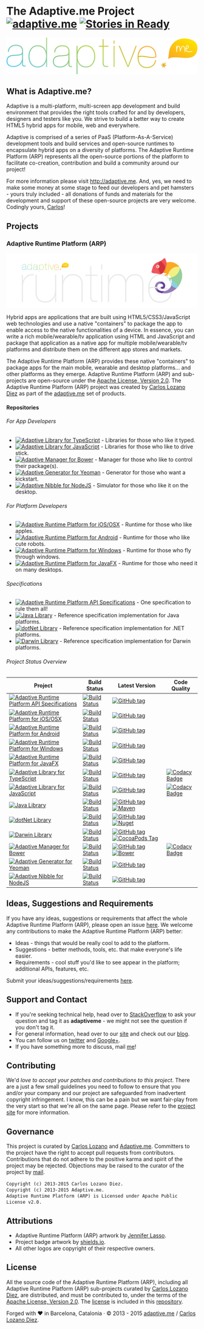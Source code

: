 # The Adaptive.me Project [![adaptive.me](https://img.shields.io/badge/adaptive-me-fdcb0e.svg)](http://adaptive.me) [![Stories in Ready](https://badge.waffle.io/adaptiveme/adaptiveme.github.io.svg?label=ready&title=Ready)](http://waffle.io/adaptiveme/adaptiveme.github.io)

[![adaptive.me](https://raw.githubusercontent.com/AdaptiveMe/AdaptiveMe.github.io/master/assets/logos/adaptive_logo.png)](http://adaptive.me) 

## What is Adaptive.me?

Adaptive is a multi-platform, multi-screen app development and build environment that provides the right tools crafted for and by developers, designers and testers like you. We strive to build a better way to create HTML5 hybrid apps for mobile, web and everywhere. 

Adaptive is comprised of a series of PaaS (Platform-As-A-Service) development tools and build services and open-source runtimes to encapsulate hybrid apps on a diversity of platforms. The Adaptive Runtime Platform (ARP) represents all the open-source portions of the platform to facilitate co-creation, contribution and build a community around our project!

For more information please visit <http://adaptive.me>. And, yes, we need to make some money at some stage to feed our developers and pet hamsters - yours truly included - all donations of funds and materials for the development and support of these open-source projects are very welcome. Codingly yours, [Carlos](https://github.com/carloslozano)! 

## Projects
### Adaptive Runtime Platform (ARP)
[![Adaptive Runtime Platform](https://raw.githubusercontent.com/AdaptiveMe/AdaptiveMe.github.io/master/assets/logos/normal/arp_for_Runtime.png)](#)

Hybrid apps are applications that are built using HTML5/CSS3/JavaScript web technologies and use a native "containers" to package the app to enable access to the native functionalities of a device. In essence, you can write a rich mobile/wearable/tv application using HTML and JavaScript and package that application as a native app for multiple mobile/wearable/tv platforms and distribute them on the different app stores and markets.

The Adaptive Runtime Platform (ARP) provides these native "containers" to package apps for the main mobile, wearable and desktop platforms... and other platforms as they emerge. Adaptive Runtime Platform (ARP) and sub-projects are open-source under the [Apache License, Version 2.0](http://www.apache.org/licenses/LICENSE-2.0.html). The Adaptive Runtime Platform (ARP) project was created by [Carlos Lozano Diez](https://github.com/carloslozano) as part of the [adaptive.me](http://adaptive.me) set of products.
#### Repositories
###### For App Developers
* [![Adaptive Library for TypeScript](https://img.shields.io/badge/arp-typescript-0174c1.svg)](https://github.com/AdaptiveMe/adaptive-arp-typescript) - Libraries for those who like it typed.
* [![Adaptive Library for JavaScript](https://img.shields.io/badge/arp-javascript-yellow.svg)](https://github.com/AdaptiveMe/adaptive-arp-javascript) - Libraries for those who like to drive stick.
* [![Adaptive Manager for Bower](https://img.shields.io/badge/devtools-bower-yellow.svg)](https://github.com/AdaptiveMe/bower-adaptiveme) - Manager for those who like to control their package(s).
* [![Adaptive Generator for Yeoman](https://img.shields.io/badge/devtools-yeoman-yellow.svg)](https://github.com/AdaptiveMe/generator-adaptiveme) - Generator for those who want a kickstart.
* [![Adaptive Nibble for NodeJS](https://img.shields.io/badge/devtools-nibble-yellow.svg)](https://github.com/AdaptiveMe/npm-adaptiveme-nibble) - Simulator for those who like it on the desktop.

###### For Platform Developers
* [![Adaptive Runtime Platform for iOS/OSX](https://img.shields.io/badge/arp-ios/osx-cccccc.svg)](https://github.com/AdaptiveMe/adaptive-arp-darwin) - Runtime for those who like apples.
* [![Adaptive Runtime Platform for Android](https://img.shields.io/badge/arp-android-a4c639.svg)](https://github.com/AdaptiveMe/adaptive-arp-android) - Runtime for those who like cute robots.
* [![Adaptive Runtime Platform for Windows](https://img.shields.io/badge/arp-windows-00bcf2.svg)](https://github.com/AdaptiveMe/adaptive-arp-windows) - Runtime for those who fly through windows.
* [![Adaptive Runtime Platform for JavaFX](https://img.shields.io/badge/arp-javafx-e76f00.svg)](https://github.com/AdaptiveMe/adaptive-arp-javafx) - Runtime for those who need it on many desktops.

###### Specifications 
* [![Adaptive Runtime Platform API Specifications](https://img.shields.io/badge/arp-specs-lightgrey.svg)](https://github.com/AdaptiveMe/adaptive-arp-api) - One specification to rule them all!
* [![Java Library](https://img.shields.io/badge/libs-java-yellow.svg)](https://github.com/AdaptiveMe/adaptive-arp-api-lib-java) - Reference specification implementation for Java platforms.
* [![dotNet Library](https://img.shields.io/badge/libs-dotnet-yellow.svg)](https://github.com/AdaptiveMe/adaptive-arp-api-lib-dotnet) - Reference specification implementation for .NET platforms.
* [![Darwin Library](https://img.shields.io/badge/libs-darwin-yellow.svg)](https://github.com/AdaptiveMe/adaptive-arp-api-lib-darwin) - Reference specification implementation for Darwin platforms.

###### Project Status Overview

| Project | Build Status | Latest Version | Code Quality |
| ------- | ------------ | -------------- | ------------ |
| [![Adaptive Runtime Platform API Specifications](https://img.shields.io/badge/arp-specs-lightgrey.svg)](https://github.com/AdaptiveMe/adaptive-arp-api) | [![Build Status](https://travis-ci.org/AdaptiveMe/adaptive-arp-api.svg?branch=master)](https://travis-ci.org/AdaptiveMe/adaptive-arp-api) | [![GitHub tag](https://img.shields.io/github/tag/AdaptiveMe/adaptive-arp-api.svg)](https://github.com/AdaptiveMe/adaptive-arp-api) | |
| [![Adaptive Runtime Platform for iOS/OSX](https://img.shields.io/badge/arp-ios/osx-cccccc.svg)](https://github.com/AdaptiveMe/adaptive-arp-darwin) | [![Build Status](https://travis-ci.org/AdaptiveMe/adaptive-arp-darwin.svg?branch=master)](https://travis-ci.org/AdaptiveMe/adaptive-arp-darwin) | [![GitHub tag](https://img.shields.io/github/tag/AdaptiveMe/adaptive-arp-darwin.svg)](https://github.com/AdaptiveMe/adaptive-arp-darwin) |  |
| [![Adaptive Runtime Platform for Android](https://img.shields.io/badge/arp-android-a4c639.svg)](https://github.com/AdaptiveMe/adaptive-arp-android) | [![Build Status](https://travis-ci.org/AdaptiveMe/adaptive-arp-android.svg?branch=master)](https://travis-ci.org/AdaptiveMe/adaptive-arp-android) | [![GitHub tag](https://img.shields.io/github/tag/AdaptiveMe/adaptive-arp-android.svg)](https://github.com/AdaptiveMe/adaptive-arp-android) | |
| [![Adaptive Runtime Platform for Windows](https://img.shields.io/badge/arp-windows-00bcf2.svg)](https://github.com/AdaptiveMe/adaptive-arp-windows) | [![Build Status](https://travis-ci.org/AdaptiveMe/adaptive-arp-windows.svg?branch=master)](https://travis-ci.org/AdaptiveMe/adaptive-arp-windows) | [![GitHub tag](https://img.shields.io/github/tag/AdaptiveMe/adaptive-arp-windows.svg)](https://github.com/AdaptiveMe/adaptive-arp-windows) |  |
| [![Adaptive Runtime Platform for JavaFX](https://img.shields.io/badge/arp-javafx-e76f00.svg)](https://github.com/AdaptiveMe/adaptive-arp-javafx) | [![Build Status](https://travis-ci.org/AdaptiveMe/adaptive-arp-javafx.svg?branch=master)](https://travis-ci.org/AdaptiveMe/adaptive-arp-javafx) | [![GitHub tag](https://img.shields.io/github/tag/AdaptiveMe/adaptive-arp-javafx.svg)](https://github.com/AdaptiveMe/adaptive-arp-javafx) |  |
| [![Adaptive Library for TypeScript](https://img.shields.io/badge/arp-typescript-0174c1.svg)](https://github.com/AdaptiveMe/adaptive-arp-typescript) | [![Build Status](https://api.travis-ci.org/AdaptiveMe/adaptive-arp-typescript.svg?branch=master)](https://travis-ci.org/AdaptiveMe/adaptive-arp-typescript) | [![GitHub tag](https://img.shields.io/github/tag/AdaptiveMe/adaptive-arp-typescript.svg)](https://github.com/AdaptiveMe/adaptive-arp-typescript) | [![Codacy Badge](https://www.codacy.com/project/badge/e88afab095404cdd88b70de43df182de)](https://www.codacy.com/public/carlos/adaptive-arp-typescript) |
| [![Adaptive Library for JavaScript](https://img.shields.io/badge/arp-javascript-yellow.svg)](https://github.com/AdaptiveMe/adaptive-arp-javascript) | [![Build Status](https://api.travis-ci.org/AdaptiveMe/adaptive-arp-javascript.svg?branch=master)](https://travis-ci.org/AdaptiveMe/adaptive-arp-javascript) | [![GitHub tag](https://img.shields.io/github/tag/AdaptiveMe/adaptive-arp-javascript.svg)](https://github.com/AdaptiveMe/adaptive-arp-javascript) | [![Codacy Badge](https://www.codacy.com/project/badge/e88afab095404cdd88b70de43df182de)](https://www.codacy.com/public/carlos/adaptive-arp-javascript) |
| [![Java Library](https://img.shields.io/badge/libs-java-yellow.svg)](https://github.com/AdaptiveMe/adaptive-arp-api-lib-java) | [![Build Status](https://travis-ci.org/AdaptiveMe/adaptive-arp-api-lib-java.svg?branch=master)](https://travis-ci.org/AdaptiveMe/adaptive-arp-api-lib-java) | [![GitHub tag](https://img.shields.io/github/tag/AdaptiveMe/adaptive-arp-api-lib-java.svg)](https://github.com/AdaptiveMe/adaptive-arp-api-lib-java) [![Maven](https://img.shields.io/maven-central/v/me.adaptive/adaptive-arp-lib.svg)](http://search.maven.org/#search%7Cga%7C1%7Ca%3A%22adaptive-arp-lib%22) | |
| [![dotNet Library](https://img.shields.io/badge/libs-dotnet-yellow.svg)](https://github.com/AdaptiveMe/adaptive-arp-api-lib-dotnet) | [![Build Status](https://api.travis-ci.org/AdaptiveMe/adaptive-arp-api-lib-dotnet.svg?branch=master)](https://travis-ci.org/AdaptiveMe/adaptive-arp-api-lib-dotnet) | [![GitHub tag](https://img.shields.io/github/tag/AdaptiveMe/adaptive-arp-api-lib-dotnet.svg)](https://github.com/AdaptiveMe/adaptive-arp-api-lib-dotnet) [![Nuget](https://img.shields.io/nuget/v/AdaptiveMe.Api.svg)](https://www.nuget.org/packages/AdaptiveMe.Api/) |  |
| [![Darwin Library](https://img.shields.io/badge/libs-darwin-yellow.svg)](https://github.com/AdaptiveMe/adaptive-arp-api-lib-darwin) | [![Build Status](https://api.travis-ci.org/AdaptiveMe/adaptive-arp-api-lib-darwin.svg?branch=master)](https://travis-ci.org/AdaptiveMe/adaptive-arp-api-lib-darwin) | [![GitHub tag](https://img.shields.io/github/tag/AdaptiveMe/adaptive-arp-api-lib-darwin.svg)](https://github.com/AdaptiveMe/adaptive-arp-api-lib-darwin) [![CocoaPods Tag](https://img.shields.io/cocoapods/v/AdaptiveArpApi.svg)](https://cocoapods.org/pods/AdaptiveArpApi)  |  |
| [![Adaptive Manager for Bower](https://img.shields.io/badge/devtools-bower-yellow.svg)](https://github.com/AdaptiveMe/bower-adaptiveme) | [![Build Status](https://travis-ci.org/AdaptiveMe/bower-adaptiveme.svg?branch=master)](https://travis-ci.org/AdaptiveMe/bower-adaptiveme) | [![GitHub tag](https://img.shields.io/github/tag/AdaptiveMe/bower-adaptiveme.svg)](https://github.com/AdaptiveMe/bower-adaptiveme) [![Bower](https://img.shields.io/bower/v/adaptiveme.svg)](https://travis-ci.org/AdaptiveMe/bower-adaptiveme) | [![Codacy Badge](https://www.codacy.com/project/badge/41c1f612d1c3475eafc1343994706fb1)](https://www.codacy.com/public/carlos/bower-adaptiveme) |
| [![Adaptive Generator for Yeoman](https://img.shields.io/badge/devtools-yeoman-yellow.svg)](https://github.com/AdaptiveMe/generator-adaptiveme) | [![Build Status](https://travis-ci.org/AdaptiveMe/generator-adaptiveme.svg?branch=master)](https://travis-ci.org/AdaptiveMe/generator-adaptiveme) | [![GitHub tag](https://img.shields.io/github/tag/AdaptiveMe/generator-adaptiveme.svg)](https://github.com/AdaptiveMe/generator-adaptiveme) |  |
| [![Adaptive Nibble for NodeJS](https://img.shields.io/badge/devtools-nibble-yellow.svg)](https://github.com/AdaptiveMe/npm-adaptiveme-nibble) | [![Build Status](https://travis-ci.org/AdaptiveMe/npm-adaptiveme-nibble.svg?branch=master)](https://travis-ci.org/AdaptiveMe/npm-adaptiveme-nibble) | [![GitHub tag](https://img.shields.io/github/tag/AdaptiveMe/npm-adaptiveme-nibble.svg)](https://github.com/AdaptiveMe/npm-adaptiveme-nibble) |  |

## Ideas, Suggestions and Requirements
If you have any ideas, suggestions or requirements that affect the whole Adaptive Runtime Platform (ARP), please open an issue [here](https://github.com/AdaptiveMe/AdaptiveMe.github.io/issues). We welcome any contributions to make the Adaptive Runtime Platform (ARP) better:

* Ideas - things that would be really cool to add to the platform.
* Suggestions - better methods, tools, etc. that make everyone's life easier.
* Requirements - cool stuff you'd like to see appear in the platform; additional APIs, features, etc.

Submit your ideas/suggestions/requirements [here](https://github.com/AdaptiveMe/AdaptiveMe.github.io/issues).

## Support and Contact

* If you're seeking technical help, head over to [StackOverflow](http://stackoverflow.com/) to ask your question and tag it as **adaptiveme** - we might not see the question if you don't tag it. 
* For general information, head over to our [site](http://adaptive.me) and check out our [blog](http://adaptive.me/blog).
* You can follow us on [twitter](https://twitter.com/adaptiveme) and [Google+](http://www.google.com/+AdaptiveMe).
* If you have something more to discuss, mail [me](mailto:carlos@adaptive.me)!

## Contributing

We'd *love to accept your patches and contributions to this project*.  There are a just a few small guidelines you need to follow to ensure that you and/or your company and our project are safeguarded from inadvertent copyright infringement. I know, this can be a pain but we want fair-play from the very start so that we're all on the same page. Please refer to the [project site](http://adaptiveme.github.io) for more information.

## Governance

This project is curated by [Carlos Lozano][] and [Adaptive.me]. Committers to the project have the right to accept pull requests from contributors. Contributions that do not adhere to the positive karma and spirit of the project may be rejected. Objections may be raised to the curator of the project by [mail](mailto:carlos@adaptive.me). 

```
Copyright (c) 2013-2015 Carlos Lozano Diez.
Copyright (c) 2013-2015 Adaptive.me.
Adaptive Runtime Platform (ARP) is Licensed under Apache Public License v2.0.
```

[Carlos Lozano]: https://github.com/carloslozano
[Adaptive.me]: https://github.com/AdaptiveMe
## Attributions

* Adaptive Runtime Platform (ARP) artwork by [Jennifer Lasso](https://github.com/Jlassob).
* Project badge artwork by [shields.io](http://shields.io/).
* All other logos are copyright of their respective owners.

## License
All the source code of the Adaptive Runtime Platform (ARP), including all Adaptive Runtime Platform (ARP) sub-projects curated by [Carlos Lozano Diez](https://github.com/carloslozano), are distributed, and must be contributed to, under the terms of the [Apache License, Version 2.0](http://www.apache.org/licenses/LICENSE-2.0.html). The [license](https://raw.githubusercontent.com/AdaptiveMe/adaptive-arp-api/master/LICENSE) is included in this [repository](https://raw.githubusercontent.com/AdaptiveMe/adaptive-arp-api/master/LICENSE).

Forged with :heart: in Barcelona, Catalonia · © 2013 - 2015 [adaptive.me](http://adaptive.me) / [Carlos Lozano Diez](http://google.com/+CarlosLozano).

